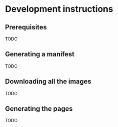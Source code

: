 # Development instructions  

## Prerequisites  

TODO

## Generating a manifest  

TODO

## Downloading all the images  

TODO

## Generating the pages  

TODO
